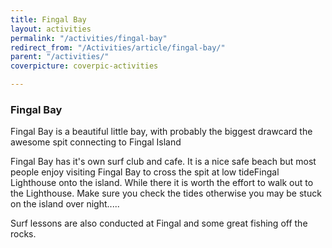```yaml
---
title: Fingal Bay
layout: activities
permalink: "/activities/fingal-bay"
redirect_from: "/Activities/article/fingal-bay/"
parent: "/activities/"
coverpicture: coverpic-activities

---
```

### Fingal Bay
Fingal Bay is a beautiful little bay, with probably the biggest drawcard the awesome spit connecting to Fingal Island

Fingal Bay has it's own surf club and cafe.  It is a nice safe beach but most people enjoy visiting Fingal Bay to cross the spit at low tideFingal Lighthouse onto the island.  While there it is worth the effort to walk out to the Lighthouse.  Make sure you check the tides otherwise you may be stuck on the island over night.....

Surf lessons are also conducted at Fingal and some great fishing off the rocks.